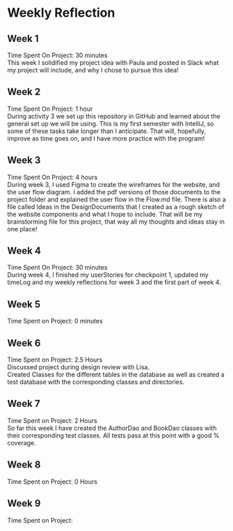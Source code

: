 # Weekly Reflection

## Week 1
Time Spent On Project: 30 minutes<br/>
This week I solidified my project idea with Paula and posted in Slack what my 
project will include, and why I chose to pursue this idea!

## Week 2
Time Spent On Project: 1 hour <br/>
During activity 3 we set up this repository in GitHub and learned about the
general set up we will be using. This is my first semester with IntelliJ, so 
some of these tasks take longer than I anticipate. That will, hopefully, 
improve as time goes on, and I have more practice with the program!

## Week 3
Time Spent On Project: 4 hours <br/>
During week 3, I used Figma to create the wireframes for the website, and the user flow
diagram. I added the pdf versions of those documents to the project folder and explained
the user flow in the Flow.md file. There is also a file called Ideas in the DesignDocuments
that I created as a rough sketch of the website components and what I hope to include. 
That will be my brainstorming file for this project, that way all my thoughts and ideas
stay in one place!

## Week 4
Time Spent On Project: 30 minutes <br/>
During week 4, I finished my userStories for checkpoint 1, updated my timeLog and
my weekly reflections for week 3 and the first part of week 4.

## Week 5
Time Spent on Project: 0 minutes <br/>

## Week 6
Time Spent on Project: 2.5 Hours<br/>
Discussed project during design review with Lisa. <br/>
Created Classes for the different tables in the database as well as created a test 
database with the corresponding classes and directories.

## Week 7 
Time Spent on Project: 2 Hours <br/>
So far this week I have created the AuthorDao and BookDao classes with their 
corresponding test classes. All tests pass at this point with a good % coverage.

## Week 8
Time Spent on Project: 0 Hours <br/>

## Week 9
Time Spent on Project: <br/>